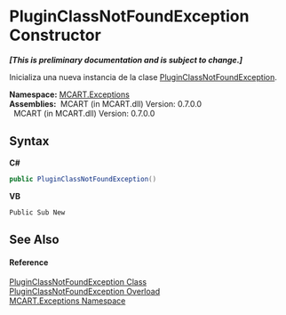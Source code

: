 # PluginClassNotFoundException Constructor 
 _**\[This is preliminary documentation and is subject to change.\]**_

Inicializa una nueva instancia de la clase <a href="2b92df32-ecad-b952-5477-65858a1569fd">PluginClassNotFoundException</a>.

**Namespace:**&nbsp;<a href="36e6166c-cb29-ee06-1b8a-ebc61fae7b0a">MCART.Exceptions</a><br />**Assemblies:**&nbsp;&nbsp;MCART (in MCART.dll) Version: 0.7.0.0<br />&nbsp;&nbsp;MCART (in MCART.dll) Version: 0.7.0.0<br />

## Syntax

**C#**<br />
``` C#
public PluginClassNotFoundException()
```

**VB**<br />
``` VB
Public Sub New
```


## See Also


#### Reference
<a href="2b92df32-ecad-b952-5477-65858a1569fd">PluginClassNotFoundException Class</a><br /><a href="a3fcdd48-8aa3-9509-2c61-1ef62fd005e2">PluginClassNotFoundException Overload</a><br /><a href="36e6166c-cb29-ee06-1b8a-ebc61fae7b0a">MCART.Exceptions Namespace</a><br />